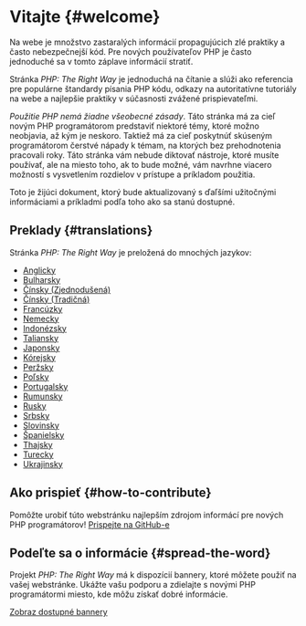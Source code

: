 # Vitajte {#welcome}

Na webe je množstvo zastaralých informácií propagujúcich zlé praktiky a často nebezpečnejší kód.
Pre nových používateľov PHP je často jednoduché sa v tomto záplave informácií stratiť.

 Stránka _PHP: The Right Way_ je jednoduchá na čítanie a slúži ako referencia pre populárne štandardy písania
 PHP kódu, odkazy na autoritatívne tutoriály na webe a najlepšie praktiky v súčasnosti zvážené prispievateľmi.

_Použitie PHP nemá žiadne všeobecné zásady_. Táto stránka má za cieľ novým PHP programátorom predstaviť niektoré témy,
ktoré možno neobjavia, až kým je neskoro. Taktiež má za cieľ poskytnúť skúseným programátorom čerstvé nápady k témam,
na ktorých bez prehodnotenia pracovali roky. Táto stránka vám nebude diktovať nástroje, ktoré musíte používať,
ale na miesto toho, ak to bude možné, vám navrhne viacero možností s vysvetlením rozdielov v prístupe
a príkladom použitia.

Toto je žijúci dokument, ktorý bude aktualizovaný s ďaľšími užitočnými informáciami
a príkladmi podľa toho ako sa stanú dostupné.

## Preklady {#translations}

Stránka _PHP: The Right Way_ je preložená do mnochých jazykov:

* [Anglicky](http://www.phptherightway.com)
* [Bulharsky](http://bg.phptherightway.com)
* [Čínsky (Zjednodušená)](http://laravel-china.github.io/php-the-right-way/)
* [Čínsky (Tradičná)](http://laravel-taiwan.github.io/php-the-right-way)
* [Francúzky](http://eilgin.github.io/php-the-right-way/)
* [Nemecky](http://rwetzlmayr.github.io/php-the-right-way)
* [Indonézsky](http://id.phptherightway.com)
* [Taliansky](http://it.phptherightway.com)
* [Japonsky](http://ja.phptherightway.com)
* [Kórejsky](http://modernpug.github.io/php-the-right-way)
* [Peržsky](http://novid.github.io/php-the-right-way/)
* [Poľsky](http://pl.phptherightway.com)
* [Portugalsky](http://br.phptherightway.com)
* [Rumunsky](https://bgui.github.io/php-the-right-way/)
* [Rusky](http://getjump.github.io/ru-php-the-right-way)
* [Srbsky](http://phpsrbija.github.io/php-the-right-way/)
* [Slovinsky](http://sl.phptherightway.com)
* [Španielsky](http://phpdevenezuela.github.io/php-the-right-way)
* [Thajsky](https://apzentral.github.io/php-the-right-way/)
* [Turecky](http://hkulekci.github.io/php-the-right-way/)
* [Ukrajinsky](http://iflista.github.com/php-the-right-way)

## Ako prispieť {#how-to-contribute}

Pomôžte urobiť túto webstránku najlepším zdrojom informácí pre nových PHP programátorov! [Prispejte na GitHub-e][1]

## Podeľte sa o informácie {#spread-the-word}

Projekt _PHP: The Right Way_ má k dispozícií bannery, ktoré môžete použiť
na vašej webstránke. Ukážte vašu podporu a zdielajte s novými PHP programátormi
miesto, kde môžu získať dobré informácie.

[Zobraz dostupné bannery][2]

[1]: https://github.com/codeguy/php-the-right-way/tree/gh-pages
[2]: /banners.html
